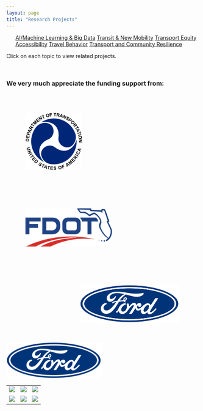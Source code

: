 ```yaml
---
layout: page
title: "Research Projects"
---
```


<article>
<nav>
  <ul>
    <a href="{{site.baseurl}}/aibigdata/" class="{% if page.url contains 'aibigdata' %}current{% endif %}">AI/Machine Learning & Big Data</a>
    <a href="{{site.baseurl}}/transitnewmobility/" class="{% if page.url contains 'transitnewmobility' %}current{% endif %}">Transit & New Mobility</a>
    <a href="{{site.baseurl}}/equity/" class="{% if page.url contains 'equity' %}current{% endif %}">Transport Equity</a>
    <a href="{{site.baseurl}}/accessibility/" class="{% if page.url contains 'accessibility' %}current{% endif %}">Accessibility</a>
    <a href="{{site.baseurl}}/travelbehavior/" class="{% if page.url contains 'travelbehavior' %}current{% endif %}">Travel Behavior</a>
    <a href="{{site.baseurl}}/resilience/" class="{% if page.url contains 'resilience' %}current{% endif %}">Transport and Community Resilience</a>
  </ul>
</nav>
   <p tyle="font-size:120%;">Click on each topic to view related projects. </p>
</article>

&nbsp; 

### We very much appreciate the funding support from:
<img align="left" height="150" src="https://github.com/jacobyan0/jacobyan0.github.io/raw/master/images/Other/usdot.png" style="vertical-align:middle;margin: 50px 50px"> 
<img align="center" height="100" src="https://github.com/jacobyan0/jacobyan0.github.io/raw/master/images/Other/fdot.png" style="vertical-align:middle;margin: 50px 50px"> 
<img align="right" height="100" src="https://github.com/jacobyan0/jacobyan0.github.io/raw/master/images/Other/Ford.png" style="vertical-align:middle;margin: 50px 50px"> 


<img src="https://github.com/jacobyan0/jacobyan0.github.io/raw/master/images/Other/Ford.png" width="250"> 

<div>
<table>
  <tr>
      <td><img src=”https://github.com/jacobyan0/jacobyan0.github.io/raw/master/images/Other/usdot.png” length="150" width="150"></img></td>
      <td><img src=”https://github.com/jacobyan0/jacobyan0.github.io/raw/master/images/Other/fdot.png” width="250"></img></td>
      <td><img src=”https://github.com/jacobyan0/jacobyan0.github.io/raw/master/images/Other/Ford.png” width="250"></img></td>
  </tr>
  <tr>
      <td><img src=”https://github.com/jacobyan0/jacobyan0.github.io/raw/master/images/Other/Poverty%20Solutions.jpg” width="250"></img></td>
      <td><img src=”https://github.com/jacobyan0/jacobyan0.github.io/raw/master/images/Other/fta.jpg” width="250"></img></td>
      <td><img src=”https://github.com/jacobyan0/jacobyan0.github.io/raw/master/images/Other/NHC.png” width="250"></img></td>
  </tr>
</table>
</div>
